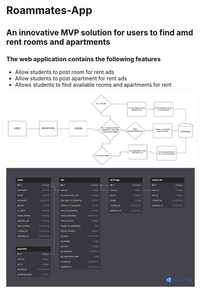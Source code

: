 # Roammates-App
## An innovative MVP solution for users to find amd rent rooms and apartments 
### The web application contains the following features 
- Allow students to post room for rent ads
- Allow students to post apartment for rent ads
- Allows students to find available rooms and apartments for rent

  
![](https://github.com/Benji918/Roammates-App/blob/main/ROAMMATES%20APP.png)
![](https://github.com/Benji918/Roammates-App/blob/main/Roommates%20ER%20diagram.png)
